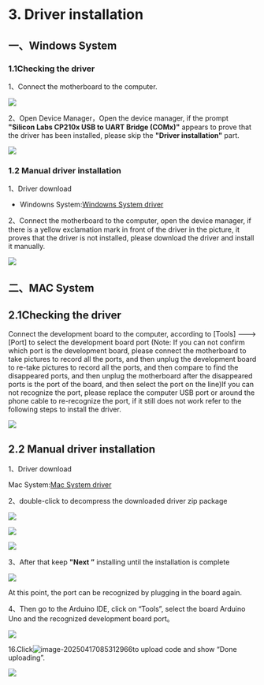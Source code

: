 # 3. Driver installation

## 一、Windows System

### 1.1Checking the driver

1、Connect the motherboard to the computer.

![](./media/1.jpg)

2、Open Device Manager，Open the device manager, if the prompt **"Silicon Labs CP210x USB to UART Bridge (COMx)"** appears to prove that the driver has been installed, please skip the **"Driver installation"** part.

![](./media/Animation.gif)

### 1.2 Manual driver installation

1、Driver download

- Windowns System:[Windowns System driver](./Windows.7z)

2、Connect the motherboard to the computer, open the device manager, if there is a yellow exclamation mark in front of the driver in the picture, it proves that the driver is not installed, please download the driver and install it manually.

![](./media/Animation-1750921346712-3.gif)

## 二、MAC System

## 2.1Checking the driver

Connect the development board to the computer, according to [Tools] ---> [Port] to select the development board port (Note: If you can not confirm which port is the development board, please connect the motherboard to take pictures to record all the ports, and then unplug the development board to re-take pictures to record all the ports, and then compare to find the disappeared ports, and then unplug the motherboard after the disappeared ports is the port of the board, and then select the port on the line)If you can not recognize the port, please replace the computer USB port or around the phone cable to re-recognize the port, if it still does not work refer to the following steps to install the driver.

![](./media/20250626154343.png)

## 2.2 Manual driver installation

1、Driver download

Mac System:[Mac System driver](./Mac.7z)

2、double-click to decompress the downloaded driver zip package

![](./media/image-20250417083615847-1749262759458-8.png)

![](./media/image-20250417083758947-1749262759458-7.png)

![](./media/image-20250417083918581-1749262759458-5.png)

3、After that keep **"Next ”** installing until the installation is complete

![](./media/7cca827fe946096f228797dadce10661.png)

At this point, the port can be recognized by plugging in the board again.

4、Then go to the Arduino IDE, click on “Tools”, select the board Arduino Uno and the recognized development board port。

![](./media/2.png)

16.Click![image-20250417085312966](./media/image-20250417085312966-1749262759459-18.png)to upload code and show “Done uploading”.

![](./media/3.png)